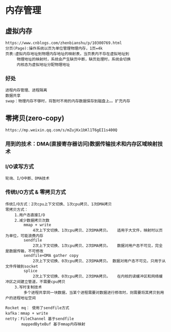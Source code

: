 # 内存管理
## 虚拟内存
    https://www.cnblogs.com/zhenbianshu/p/10300769.html
    分页(Page):操作系统以页为单位管理物理内存，1页=4k
    页表:虚拟内存地址到物理内存地址的映射表，当页表内不存在虚拟地址到
         物理地址的映射时，系统会产生缺页中断，缺页处理时，系统会切换
         内核态为虚拟地址分配物理地址
### 好处
    进程内存管理、进程隔离
    数据共享
    swap：物理内存不够时，将暂时不用的内存数据保存到磁盘上。。扩充内存

## 零拷贝(zero-copy)
    https://mp.weixin.qq.com/s/mZujKx1bKl1T6gEI1s400Q
### 用到的技术：DMA(直接寄存器访问)数据传输技术和内存区域映射技术
### I/O读写方式
    轮询、I/O中断、DMA技术
### 传统I/O方式 & 零拷贝方式
    传统I/O方式：2次cpu上下文切换、1次cpu拷贝、1次DMA拷贝
    零拷贝方式：
        1.用户态直接I/O
        2.减少数据拷贝次数
            mmap + write  
                4次上下文切换、1次cpu拷贝、2次DMA拷贝。   适用于大文件，映射时以页为单位，可能浪费内存
            sendfile      
                2次上下文切换、1次cpu拷贝、2次DMA拷贝。   数据对用户态不可见，完全是数据传输，不可修改
            sendfile+DMA gather copy  
                2次上下文切换、0次cpu拷贝、2次DMA拷贝。 数据对用户态不可见，只用于从文件传输到socket
            splice        
                2次上下文切换、0次cpu拷贝、2次DMA拷贝。   在内核的读缓冲区和网络缓冲区之间建立管道，不需要cpu拷贝
        3.写时复制技术
            多个进程共享同一块数据，当某个进程需要对数据进行修改时，则需要将其拷贝到用户的进程地址空间
    
    Rocket mq： 使用了sendfile方式
    kafka：mmap + write
    netty：FileChannel 基于sendfile    
           mappedByteBuf 基于mmap内存映射
            


    

    